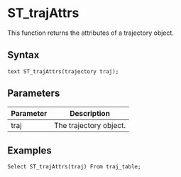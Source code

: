 # ST\_trajAttrs

This function returns the attributes of a trajectory object.

## Syntax

```
text ST_trajAttrs(trajectory traj);
```

## Parameters

|Parameter|Description|
|---------|-----------|
|traj|The trajectory object.|

## Examples

```
Select ST_trajAttrs(traj) From traj_table;
```

